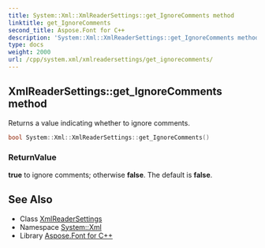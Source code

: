 ```yaml
---
title: System::Xml::XmlReaderSettings::get_IgnoreComments method
linktitle: get_IgnoreComments
second_title: Aspose.Font for C++
description: 'System::Xml::XmlReaderSettings::get_IgnoreComments method. Returns a value indicating whether to ignore comments in C++.'
type: docs
weight: 2000
url: /cpp/system.xml/xmlreadersettings/get_ignorecomments/
---
```

## XmlReaderSettings::get_IgnoreComments method


Returns a value indicating whether to ignore comments.

```cpp
bool System::Xml::XmlReaderSettings::get_IgnoreComments()
```


### ReturnValue

**true** to ignore comments; otherwise **false**. The default is **false**.

## See Also

* Class [XmlReaderSettings](../)
* Namespace [System::Xml](../../)
* Library [Aspose.Font for C++](../../../)
